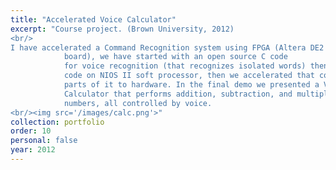 ```yaml
---
title: "Accelerated Voice Calculator"
excerpt: "Course project. (Brown University, 2012)
<br/>
I have accelerated a Command Recognition system using FPGA (Altera DE2
            board), we have started with an open source C code
            for voice recognition (that recognizes isolated words) then we ran that
            code on NIOS II soft processor, then we accelerated that code by converting
            parts of it to hardware. In the final demo we presented a Voice Controlled
            Calculator that performs addition, subtraction, and multiplication on two
            numbers, all controlled by voice.
<br/><img src='/images/calc.png'>"
collection: portfolio
order: 10
personal: false
year: 2012
---
```


